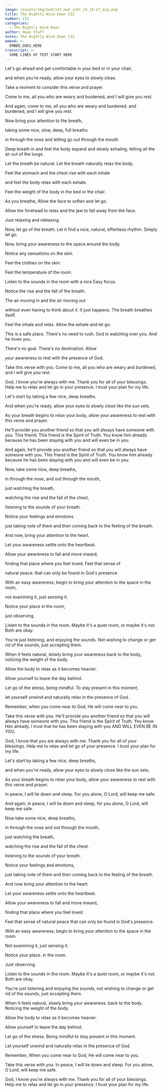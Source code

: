 ```yaml
---
image: /assets/img/nwd/133_nwd_john_14_16-17_msg.png
title: The Nightly Wind Down 133
number: 133
categories:
  - The Nightly Wind Down
author: Hope Staff
notes: The Nightly Wind Down 133
embed: >-
  EMBED_GOES_HERE
transcript: >-
  SOME LINES OF TEXT START HERE
---
```

Let's go ahead and get comfortable in your bed or in your chair,

and when you're ready, allow your eyes to slowly close.

Take a moment to consider this verse and prayer.

Come to me, all you who are weary and burdened, and I will give you rest.

And again, come to me, all you who are weary and burdened. and burdened, and I will give you rest.

Now bring your attention to the breath,

taking some nice, slow, deep, full breaths

in through the nose and letting go out through the mouth.

Deep breath in and feel the body expand and slowly exhaling, letting all the air out of the lungs.

Let the breath be natural. Let the breath naturally relax the body.

Feel the stomach and the chest rise with each inhale

and feel the body relax with each exhale.

Feel the weight of the body in the bed or the chair.

As you breathe, Allow the face to soften and let go.

Allow the forehead to relax and the jaw to fall away from the face.

Just relaxing and releasing.

Now, let go of the breath. Let it find a nice, natural, effortless rhythm. Simply let go.

Now, bring your awareness to the space around the body.

Notice any sensations on the skin.

Feel the clothes on the skin.

Feel the temperature of the room.

Listen to the sounds in the room with a nice Easy focus.

Notice the rise and the fall of the breath.

The air moving in and the air moving out

without even having to think about it. It just happens. The breath breathes itself.

Feel the inhale and relax. Allow the exhale and let go.

This is a safe place. There's no need to rush. God is watching over you. And he loves you.

There's no goal. There's no destination. Allow

your awareness to rest with the presence of God.

Take this verse with you. Come to me, all you who are weary and burdened, and I will give you rest.

God, I know you're always with me. Thank you for all of your blessings. Help me to relax and let go in your presence. I trust your plan for my life. 


Let's start by taking a few nice, deep breaths.

And when you're ready, allow your eyes to slowly close like the sun sets.

As your breath begins to relax your body, allow your awareness to rest with this verse and prayer.

He'll provide you another friend so that you will always have someone with you. This friend. This friend is the Spirit of Truth. You know him already because he has been staying with you and will even be in you.

And again, he'll provide you another friend so that you will always have someone with you. This friend is the Spirit of Truth. You know him already because he has been staying with you and will even be in you.

Now, take some nice, deep breaths,

in through the nose, and out through the mouth,

just watching the breath,

watching the rise and the fall of the chest,

listening to the sounds of your breath.

Notice your feelings and emotions.

just taking note of them and then coming back to the feeling of the breath.

And now, bring your attention to the heart.

Let your awareness settle onto the heartbeat.

Allow your awareness to fall and move inward,

finding that place where you feel loved. Feel that sense of

natural peace. that can only be found in God's presence.

With an easy awareness, begin to bring your attention to the space in the room,

not examining it, just sensing it.

Notice your place in the room,

just observing.

Listen to the sounds in the room. Maybe it's a quiet room, or maybe it's not. Both are okay.

You're just listening. and enjoying the sounds. Not wishing to change or get rid of the sounds, just accepting them.

When it feels natural, slowly bring your awareness back to the body, noticing the weight of the body.

Allow the body to relax as it becomes heavier.

Allow yourself to leave the day behind.

Let go of the stress, being mindful. To stay present in this moment,

let yourself unwind and naturally relax in the presence of God.

Remember, when you come near to God, He will come near to you.

Take this verse with you. He'll provide you another friend so that you will always have someone with you. This friend is the Spirit of Truth. You know Him already. I trust that he has been staying with you AND WILL EVEN BE IN YOU.

God, I know that you are always with me. Thank you for all of your blessings. Help me to relax and let go of your presence. I trust your plan for my life.


Let's start by taking a few nice, deep breaths,

and when you're ready, allow your eyes to slowly close like the sun sets.

As your breath begins to relax your body, allow your awareness to rest with this verse and prayer.

In peace, I will lie down and sleep. For you alone, O Lord, will keep me safe.

And again, in peace, I will lie down and sleep, for you alone, O Lord, will keep me safe.

Now take some nice, deep breaths,

in through the nose and out through the mouth,

just watching the breath,

watching the rise and the fall of the chest.

listening to the sounds of your breath.

Notice your feelings and emotions,

just taking note of them and then coming back to the feeling of the breath.

And now bring your attention to the heart.

Let your awareness settle onto the heartbeat.

Allow your awareness to fall and move inward,

finding that place where you feel loved.

Feel that sense of natural peace that can only be found in God's presence.

With an easy awareness, begin to bring your attention to the space in the room.

Not examining it, just sensing it.

Notice your place. in the room.

Just observing.

Listen to the sounds in the room. Maybe it's a quiet room, or maybe it's not. Both are okay.

You're just listening and enjoying the sounds, not wishing to change or get rid of the sounds, just accepting them.

When it feels natural, slowly bring your awareness. back to the body. Noticing the weight of the body.

Allow the body to relax as it becomes heavier.

Allow yourself to leave the day behind.

Let go of the stress. Being mindful to stay present in this moment.

Let yourself unwind and naturally relax in the presence of God.

Remember, When you come near to God, He will come near to you.

Take this verse with you. In peace, I will lie down and sleep. For you alone, O Lord, will keep me safe.

God, I know you're always with me. Thank you for all of your blessings. Help me to relax and let go in your presence. I trust your plan for my life.

